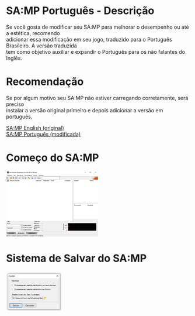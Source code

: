# SA:MP Português - Descrição
Se você gosta de modificar seu SA:MP para melhorar o desempenho ou até a estética, recomendo<br>
adicionar essa modificação em seu jogo, traduzido para o Português Brasileiro. A versão traduzida<br>
tem como objetivo auxiliar e expandir o Português para os não falantes do Inglês.<br>

# Recomendação
Se por algum motivo seu SA:MP não estiver carregando corretamente, será preciso<br>
instalar a versão original primeiro e depois adicionar a versão em português.<br>

<a href="https://www.sa-mp.com/download.php">SA:MP English (original)</a><br>
<a href="https://github.com/R0htg0r/SA-MP-Portugues/archive/refs/heads/main.zip">SA:MP Português (modificada)</a><br>

# Começo do SA:MP
<img src="https://raw.githubusercontent.com/R0htg0r/SA-MP-Portugues/main/img/Casa.png" width="50%">

# Sistema de Salvar do SA:MP
<img src="https://raw.githubusercontent.com/R0htg0r/SA-MP-Portugues/main/img/Salvar.png" width="30%">
